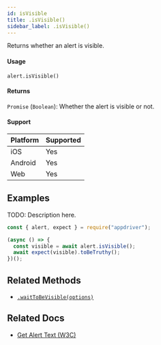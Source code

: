 ```yaml
---
id: isVisible
title: .isVisible()
sidebar_label: .isVisible()
---
```


Returns whether an alert is visible.

#### Usage

```text
alert.isVisible()
```

#### Returns

`Promise` (`Boolean`): Whether the alert is visible or not.

#### Support

| Platform | Supported |
| -------- | --------- |
| iOS      | Yes       |
| Android  | Yes       |
| Web      | Yes       |

## Examples

TODO: Description here.

```javascript
const { alert, expect } = require("appdriver");

(async () => {
  const visible = await alert.isVisible();
  await expect(visible).toBeTruthy();
})();
```

## Related Methods

- [`.waitToBeVisible(options)`](./waitToBeVisible.md)

## Related Docs

- [Get Alert Text (W3C)](https://www.w3.org/TR/webdriver/#get-alert-text)